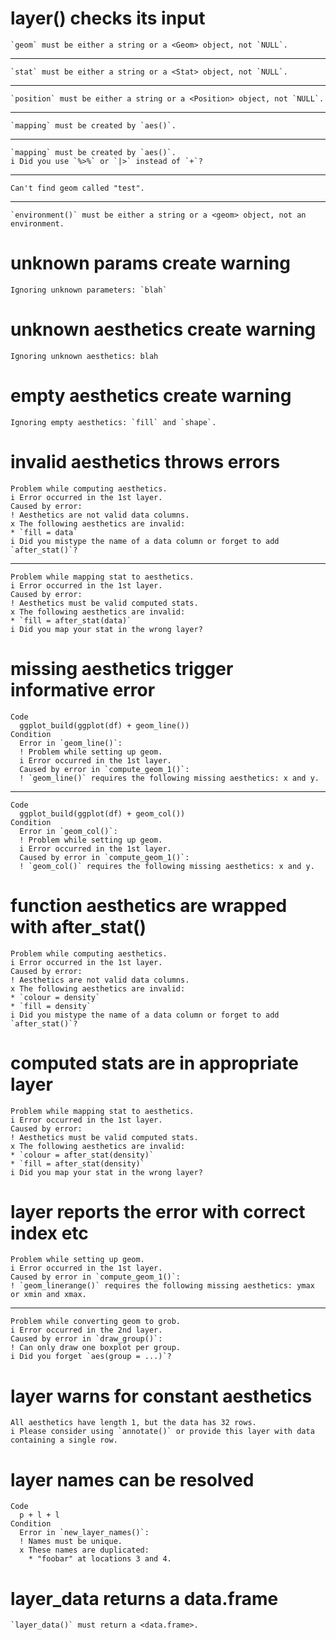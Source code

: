 # layer() checks its input

    `geom` must be either a string or a <Geom> object, not `NULL`.

---

    `stat` must be either a string or a <Stat> object, not `NULL`.

---

    `position` must be either a string or a <Position> object, not `NULL`.

---

    `mapping` must be created by `aes()`.

---

    `mapping` must be created by `aes()`.
    i Did you use `%>%` or `|>` instead of `+`?

---

    Can't find geom called "test".

---

    `environment()` must be either a string or a <geom> object, not an environment.

# unknown params create warning

    Ignoring unknown parameters: `blah`

# unknown aesthetics create warning

    Ignoring unknown aesthetics: blah

# empty aesthetics create warning

    Ignoring empty aesthetics: `fill` and `shape`.

# invalid aesthetics throws errors

    Problem while computing aesthetics.
    i Error occurred in the 1st layer.
    Caused by error:
    ! Aesthetics are not valid data columns.
    x The following aesthetics are invalid:
    * `fill = data`
    i Did you mistype the name of a data column or forget to add `after_stat()`?

---

    Problem while mapping stat to aesthetics.
    i Error occurred in the 1st layer.
    Caused by error:
    ! Aesthetics must be valid computed stats.
    x The following aesthetics are invalid:
    * `fill = after_stat(data)`
    i Did you map your stat in the wrong layer?

# missing aesthetics trigger informative error

    Code
      ggplot_build(ggplot(df) + geom_line())
    Condition
      Error in `geom_line()`:
      ! Problem while setting up geom.
      i Error occurred in the 1st layer.
      Caused by error in `compute_geom_1()`:
      ! `geom_line()` requires the following missing aesthetics: x and y.

---

    Code
      ggplot_build(ggplot(df) + geom_col())
    Condition
      Error in `geom_col()`:
      ! Problem while setting up geom.
      i Error occurred in the 1st layer.
      Caused by error in `compute_geom_1()`:
      ! `geom_col()` requires the following missing aesthetics: x and y.

# function aesthetics are wrapped with after_stat()

    Problem while computing aesthetics.
    i Error occurred in the 1st layer.
    Caused by error:
    ! Aesthetics are not valid data columns.
    x The following aesthetics are invalid:
    * `colour = density`
    * `fill = density`
    i Did you mistype the name of a data column or forget to add `after_stat()`?

# computed stats are in appropriate layer

    Problem while mapping stat to aesthetics.
    i Error occurred in the 1st layer.
    Caused by error:
    ! Aesthetics must be valid computed stats.
    x The following aesthetics are invalid:
    * `colour = after_stat(density)`
    * `fill = after_stat(density)`
    i Did you map your stat in the wrong layer?

# layer reports the error with correct index etc

    Problem while setting up geom.
    i Error occurred in the 1st layer.
    Caused by error in `compute_geom_1()`:
    ! `geom_linerange()` requires the following missing aesthetics: ymax or xmin and xmax.

---

    Problem while converting geom to grob.
    i Error occurred in the 2nd layer.
    Caused by error in `draw_group()`:
    ! Can only draw one boxplot per group.
    i Did you forget `aes(group = ...)`?

# layer warns for constant aesthetics

    All aesthetics have length 1, but the data has 32 rows.
    i Please consider using `annotate()` or provide this layer with data containing a single row.

# layer names can be resolved

    Code
      p + l + l
    Condition
      Error in `new_layer_names()`:
      ! Names must be unique.
      x These names are duplicated:
        * "foobar" at locations 3 and 4.

# layer_data returns a data.frame

    `layer_data()` must return a <data.frame>.

